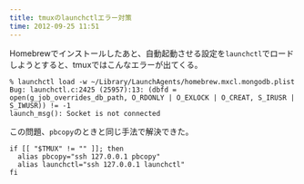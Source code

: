 ```yaml
---
title: tmuxのlaunchctlエラー対策
time: 2012-09-25 11:51
---
```


Homebrewでインストールしたあと、自動起動させる設定を`launchctl`でロードしようとすると、tmuxではこんなエラーが出てくる。

```
% launchctl load -w ~/Library/LaunchAgents/homebrew.mxcl.mongodb.plist
Bug: launchctl.c:2425 (25957):13: (dbfd = open(g_job_overrides_db_path, O_RDONLY | O_EXLOCK | O_CREAT, S_IRUSR | S_IWUSR)) != -1
launch_msg(): Socket is not connected
```

この問題、`pbcopy`のときと同じ手法で解決できた。

```sh:.zshrc
if [[ "$TMUX" != "" ]]; then
  alias pbcopy="ssh 127.0.0.1 pbcopy"
  alias launchctl="ssh 127.0.0.1 launchctl"
fi
```
